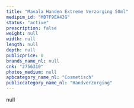 ```yaml
---
title: "Mavala Handen Extreme Verzorging 50ml"
medipim_id: "MB7F9EA43G"
status: "active"
prescription: false
weight: null
width: null
length: null
depth: null
publicprice: 0
brands_name_nl: null
cnk: "2756310"
photos_medium: null
apbcategory_name_nl: "Cosmetisch"
publiccategory_name_nl: "Handverzorging"
---
```

null
